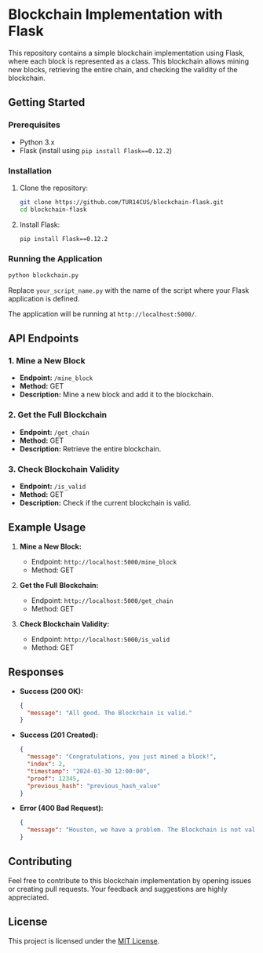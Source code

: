 # Blockchain Implementation with Flask

This repository contains a simple blockchain implementation using Flask, where each block is represented as a class. This blockchain allows mining new blocks, retrieving the entire chain, and checking the validity of the blockchain.

## Getting Started

### Prerequisites

- Python 3.x
- Flask (install using `pip install Flask==0.12.2`)

### Installation

1. Clone the repository:

   ```bash
   git clone https://github.com/TUR14CUS/blockchain-flask.git
   cd blockchain-flask
   ```

2. Install Flask:

   ```bash
   pip install Flask==0.12.2
   ```

### Running the Application

```bash
python blockchain.py
```

Replace `your_script_name.py` with the name of the script where your Flask application is defined.

The application will be running at `http://localhost:5000/`.

## API Endpoints

### 1. Mine a New Block

- **Endpoint:** `/mine_block`
- **Method:** GET
- **Description:** Mine a new block and add it to the blockchain.

### 2. Get the Full Blockchain

- **Endpoint:** `/get_chain`
- **Method:** GET
- **Description:** Retrieve the entire blockchain.

### 3. Check Blockchain Validity

- **Endpoint:** `/is_valid`
- **Method:** GET
- **Description:** Check if the current blockchain is valid.

## Example Usage

1. **Mine a New Block:**
   - Endpoint: `http://localhost:5000/mine_block`
   - Method: GET

2. **Get the Full Blockchain:**
   - Endpoint: `http://localhost:5000/get_chain`
   - Method: GET

3. **Check Blockchain Validity:**
   - Endpoint: `http://localhost:5000/is_valid`
   - Method: GET

## Responses

- **Success (200 OK):**
  ```json
  {
    "message": "All good. The Blockchain is valid."
  }
  ```

- **Success (201 Created):**
  ```json
  {
    "message": "Congratulations, you just mined a block!",
    "index": 2,
    "timestamp": "2024-01-30 12:00:00",
    "proof": 12345,
    "previous_hash": "previous_hash_value"
  }
  ```

- **Error (400 Bad Request):**
  ```json
  {
    "message": "Houston, we have a problem. The Blockchain is not valid."
  }
  ```

## Contributing

Feel free to contribute to this blockchain implementation by opening issues or creating pull requests. Your feedback and suggestions are highly appreciated.

## License

This project is licensed under the [MIT License](LICENSE).
